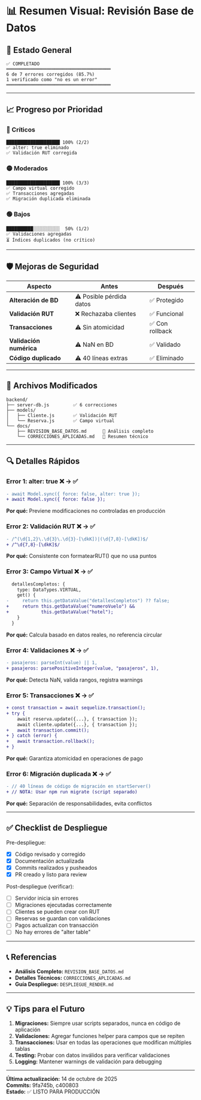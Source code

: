 # 📊 Resumen Visual: Revisión Base de Datos

## 🎯 Estado General

```
✅ COMPLETADO
═══════════════════════════════════════
6 de 7 errores corregidos (85.7%)
1 verificado como "no es un error"
═══════════════════════════════════════
```

---

## 📈 Progreso por Prioridad

### 🔴 Críticos
```
████████████████████ 100% (2/2)
✅ alter: true eliminado
✅ Validación RUT corregida
```

### 🟡 Moderados
```
████████████████████ 100% (3/3)
✅ Campo virtual corregido
✅ Transacciones agregadas
✅ Migración duplicada eliminada
```

### 🟢 Bajos
```
██████████░░░░░░░░░░  50% (1/2)
✅ Validaciones agregadas
⏳ Índices duplicados (no crítico)
```

---

## 🛡️ Mejoras de Seguridad

| Aspecto | Antes | Después |
|---------|-------|---------|
| **Alteración de BD** | ⚠️ Posible pérdida datos | ✅ Protegido |
| **Validación RUT** | ❌ Rechazaba clientes | ✅ Funcional |
| **Transacciones** | ⚠️ Sin atomicidad | ✅ Con rollback |
| **Validación numérica** | ⚠️ NaN en BD | ✅ Validado |
| **Código duplicado** | ⚠️ 40 líneas extras | ✅ Eliminado |

---

## 📝 Archivos Modificados

```
backend/
├── server-db.js         ✅ 6 correcciones
├── models/
│   ├── Cliente.js       ✅ Validación RUT
│   └── Reserva.js       ✅ Campo virtual
└── docs/
    ├── REVISION_BASE_DATOS.md      📄 Análisis completo
    └── CORRECCIONES_APLICADAS.md   📄 Resumen técnico
```

---

## 🔍 Detalles Rápidos

### Error 1: alter: true ❌ → ✅
```diff
- await Model.sync({ force: false, alter: true });
+ await Model.sync({ force: false });
```
**Por qué:** Previene modificaciones no controladas en producción

### Error 2: Validación RUT ❌ → ✅
```diff
- /^(\d{1,2}\.\d{3}\.\d{3}-[\dkK])|(\d{7,8}-[\dkK])$/
+ /^\d{7,8}-[\dkK]$/
```
**Por qué:** Consistente con formatearRUT() que no usa puntos

### Error 3: Campo Virtual ❌ → ✅
```diff
  detallesCompletos: {
    type: DataTypes.VIRTUAL,
    get() {
-     return this.getDataValue("detallesCompletos") ?? false;
+     return this.getDataValue("numeroVuelo") && 
+            this.getDataValue("hotel");
    }
  }
```
**Por qué:** Calcula basado en datos reales, no referencia circular

### Error 4: Validaciones ❌ → ✅
```diff
- pasajeros: parseInt(value) || 1,
+ pasajeros: parsePositiveInteger(value, "pasajeros", 1),
```
**Por qué:** Detecta NaN, valida rangos, registra warnings

### Error 5: Transacciones ❌ → ✅
```diff
+ const transaction = await sequelize.transaction();
+ try {
    await reserva.update({...}, { transaction });
    await cliente.update({...}, { transaction });
+   await transaction.commit();
+ } catch (error) {
+   await transaction.rollback();
+ }
```
**Por qué:** Garantiza atomicidad en operaciones de pago

### Error 6: Migración duplicada ❌ → ✅
```diff
- // 40 líneas de código de migración en startServer()
+ // NOTA: Usar npm run migrate (script separado)
```
**Por qué:** Separación de responsabilidades, evita conflictos

---

## ✅ Checklist de Despliegue

Pre-despliegue:
- [x] Código revisado y corregido
- [x] Documentación actualizada
- [x] Commits realizados y pusheados
- [x] PR creado y listo para review

Post-despliegue (verificar):
- [ ] Servidor inicia sin errores
- [ ] Migraciones ejecutadas correctamente
- [ ] Clientes se pueden crear con RUT
- [ ] Reservas se guardan con validaciones
- [ ] Pagos actualizan con transacción
- [ ] No hay errores de "alter table"

---

## 📞 Referencias

- **Análisis Completo:** `REVISION_BASE_DATOS.md`
- **Detalles Técnicos:** `CORRECCIONES_APLICADAS.md`
- **Guía Despliegue:** `DESPLIEGUE_RENDER.md`

---

## 💡 Tips para el Futuro

1. **Migraciones:** Siempre usar scripts separados, nunca en código de aplicación
2. **Validaciones:** Agregar funciones helper para campos que se repiten
3. **Transacciones:** Usar en todas las operaciones que modifican múltiples tablas
4. **Testing:** Probar con datos inválidos para verificar validaciones
5. **Logging:** Mantener warnings de validación para debugging

---

**Última actualización:** 14 de octubre de 2025  
**Commits:** 9fa745b, c400803  
**Estado:** ✅ LISTO PARA PRODUCCIÓN
